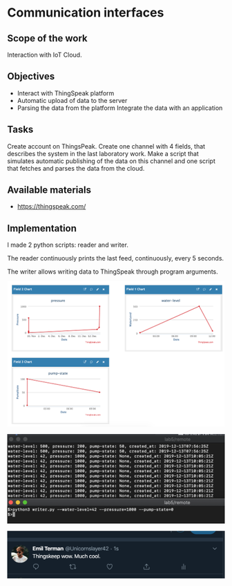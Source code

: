 # Communication interfaces

## Scope of the work
Interaction with IoT Cloud.

## Objectives
  * Interact with ThingSpeak platform
  * Automatic upload of data to the server
  * Parsing the data from the platform Integrate the data with an application

## Tasks
Create account on ThingsPeak. Create one channel with 4 fields, that describes the system in the last laboratory work. Make a script that simulates automatic publishing of the data on this channel and one script that fetches and parses the data from the cloud.

## Available materials
  * https://thingspeak.com/

## Implementation
I made 2 python scripts: reader and writer.

The reader continuously prints the last feed, continuously, every 5 seconds.

The writer allows writing data to ThingSpeak through program arguments.

![](./imgs/thingspeak.png)

![](./imgs/out.png)

![](./imgs/twitter.png)
